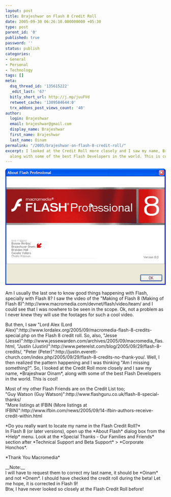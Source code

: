 ```yaml
---
layout: post
title: Brajeshwar on Flash 8 Credit Roll
date: 2005-09-30 06:26:10.000000000 +05:30
type: post
parent_id: '0'
published: true
password: ''
status: publish
categories:
- General
- Personal
- Technology
tags: []
meta:
  dsq_thread_id: '135615222'
  _edit_last: '67'
  bitly_short_url: http://j.mp/juuFVd
  retweet_cache: '1309584644:0'
  trx_addons_post_views_count: '40'
author:
  login: Brajeshwar
  email: brajeshwar@gmail.com
  display_name: Brajeshwar
  first_name: Brajeshwar
  last_name: Oinam
permalink: "/2005/brajeshwar-on-flash-8-credit-roll/"
excerpt: I looked at the Credit Roll more closely and I saw my name, Brajeshwar Oinam,
  along with some of the best Flash Developers in the world. This is cool!
---
```

<p><a href="http://www.flickr.com/photos/brajeshwar/142644683/" title="Brajeshwar on Flash 8 Credit Roll"><img src="/static/2005/09/142644683_7ba9894907_o.png" width="510" height="364" alt="Brajeshwar on Flash 8 Credit Roll" /></a></p>
<p>Am I usually the last one to know good things happening with Flash, specially with Flash 8? I saw the video of the "Making of Flash 8 (Making of Flash 8)":http://www.macromedia.com/devnet/flash/video/team/ and I could see that I was nowhere to be seen in the scope. Ok, not a problem as I never knew they will use the footages for such a cool video.</p>
<p>But then, I saw "Lord Alex (Lord Alex)":http://www.lordalex.org/2005/09/macromedia-flash-8-credits-special.php on the Flash 8 credit roll. So, also, "Jesse (Jesse)":http://www.jessewarden.com/archives/2005/09/macromedia_flas.html, "Justin (Justin)":http://www.peterelst.com/blog/2005/09/29/flash-8-credits/, "Peter (Peter)":http://justin.everett-church.com/index.php/2005/09/29/flash-8-credits-no-thank-you/. Well, I then realized the pattern happening and I was thinking "Am I missing something?". So, I looked at the Credit Roll more closely and I saw my name, *Brajeshwar Oinam*, along with some of the best Flash Developers in the world. This is cool!</p>
<p>Most of my other Flash Friends are on the Credit List too;<br />
"Guy Watson (Guy Watson)":http://www.flashguru.co.uk/flash-8-special-thanks/<br />
"More listings at IFBIN (More listings at IFBIN)":http://www.ifbin.com/news/2005/09/14-ifbin-authors-receive-credit-within.html</p>
<p>*Do you really want to locate my name in the Flash Credit Roll?*<br />
In Flash 8 (or later versions), open up the *About Flash* dialog box from the *Help* menu. Look at the *Special Thanks - Our Families and Friends* section after *Technical Support and Beta Support* > *Corporate Honchos*.</p>
<p>*Thank You Macromedia*</p>
<p>__Note:__<br />
I will have to request them to correct my last name, it should be *Oinam* and not *Onem*. I should have checked the credit roll during the beta! Let me hope, it is corrected in Flash 9!<br />
Btw, I have never looked so closely at the Flash Credit Roll before!</p>
